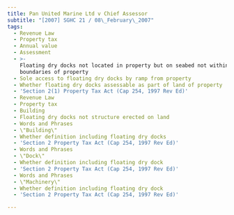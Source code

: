 ```yaml
---
title: Pan United Marine Ltd v Chief Assessor
subtitle: "[2007] SGHC 21 / 08\_February\_2007"
tags:
  - Revenue Law
  - Property tax
  - Annual value
  - Assessment
  - >-
    Floating dry docks not located in property but on seabed not within
    boundaries of property
  - Sole access to floating dry docks by ramp from property
  - Whether floating dry docks assessable as part of land of property
  - 'Section 2(1) Property Tax Act (Cap 254, 1997 Rev Ed)'
  - Revenue Law
  - Property tax
  - Building
  - Floating dry docks not structure erected on land
  - Words and Phrases
  - \"Building\"
  - Whether definition including floating dry docks
  - 'Section 2 Property Tax Act (Cap 254, 1997 Rev Ed)'
  - Words and Phrases
  - \"Dock\"
  - Whether definition including floating dry dock
  - 'Section 2 Property Tax Act (Cap 254, 1997 Rev Ed)'
  - Words and Phrases
  - \"Machinery\"
  - Whether definition including floating dry dock
  - 'Section 2 Property Tax Act (Cap 254, 1997 Rev Ed)'

---
```


